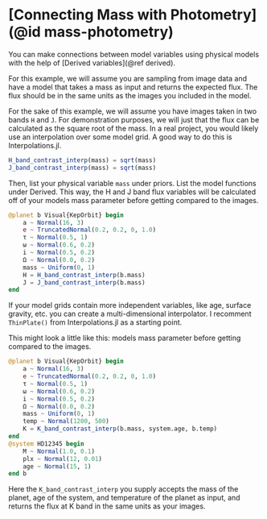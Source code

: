 #  [Connecting Mass with Photometry] (@id mass-photometry)

You can make connections between model variables using physical models with the help of [Derived variables](@ref derived).

For this example, we will assume you are sampling from image data and have a model that takes a mass as input and returns the expected flux. The flux should be in the same units as the images you included in the model.

For the sake of this example, we will assume you have images taken in two bands `H` and `J`. For demonstration purposes, we will just that the flux can be calculated as the square root of the mass. In a real project, you would likely use an interpolation over some model grid. A good way to do this is Interpolations.jl.
```julia
H_band_contrast_interp(mass) = sqrt(mass)
J_band_contrast_interp(mass) = sqrt(mass)
```

Then, list your physical variable `mass` under priors. List the model functions under Derived. This way, the H and J band flux variables will be calculated off of your models mass parameter before getting compared to the images.
```julia
@planet b Visual{KepOrbit} begin
    a ~ Normal(16, 3)
    e ~ TruncatedNormal(0.2, 0.2, 0, 1.0)
    τ ~ Normal(0.5, 1)
    ω ~ Normal(0.6, 0.2)
    i ~ Normal(0.5, 0.2)
    Ω ~ Normal(0.0, 0.2)
    mass ~ Uniform(0, 1)
    H = H_band_contrast_interp(b.mass)
    J = J_band_contrast_interp(b.mass)
end
```

If your model grids contain more independent variables, like age, surface gravity, etc. you can create a multi-dimensional interpolator. I recomment `ThinPlate()` from Interpolations.jl as a starting point.

This might look a little like this:
models mass parameter before getting compared to the images.
```julia
@planet b Visual{KepOrbit} begin
    a ~ Normal(16, 3)
    e ~ TruncatedNormal(0.2, 0.2, 0, 1.0)
    τ ~ Normal(0.5, 1)
    ω ~ Normal(0.6, 0.2)
    i ~ Normal(0.5, 0.2)
    Ω ~ Normal(0.0, 0.2)
    mass ~ Uniform(0, 1)
    temp ~ Normal(1200, 500)
    K = K_band_contrast_interp(b.mass, system.age, b.temp)
end
@system HD12345 begin
    M ~ Normal(1.0, 0.1)
    plx ~ Normal(12, 0.01)
    age ~ Normal(15, 1)
end b
```
Here the `K_band_contrast_interp` you supply accepts the mass of the planet, age of the system, and temperature of the planet as input, and returns the flux at K band in the same units as your images.
